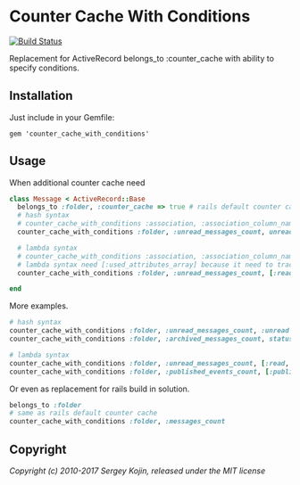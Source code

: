 # Counter Cache With Conditions

[![Build Status](https://secure.travis-ci.org/thoughtbot/pacecar.png?branch=master)](http://travis-ci.org/thoughtbot/pacecar)


Replacement for ActiveRecord belongs_to :counter_cache with ability to specify conditions.

## Installation

Just include in your Gemfile:

    gem 'counter_cache_with_conditions'

## Usage

When additional counter cache need

``` ruby
class Message < ActiveRecord::Base
  belongs_to :folder, :counter_cache => true # rails default counter cache
  # hash syntax
  # counter_cache_with_conditions :association, :association_column_name, attribute: value
  counter_cache_with_conditions :folder, :unread_messages_count, unread: true

  # lambda syntax
  # counter_cache_with_conditions :association, :association_column_name, [:attribute], lambda{|attribute| ... }
  # lambda syntax need [:used_attributes_array] because it need to track changes, and lambda will be called only when attributes are changed
  counter_cache_with_conditions :folder, :unread_messages_count, [:read_at], lambda{|read_at| !read_at }

end
```

More examples.

```ruby
# hash syntax
counter_cache_with_conditions :folder, :unread_messages_count, :unread => true
counter_cache_with_conditions :folder, :archived_messages_count, status: 'archived'

# lambda syntax
counter_cache_with_conditions :folder, :unread_messages_count, [:read, :source], lambda{|read, source| read == false && source == 'message'}
counter_cache_with_conditions :folder, :published_events_count, [:published_at], lambda{|published_at| published_at != nil }
```
Or even as replacement for rails build in solution.

```ruby
belongs_to :folder
# same as rails default counter cache
counter_cache_with_conditions :folder, :messages_count
```


## Copyright

*Copyright (c) 2010-2017 Sergey Kojin, released under the MIT license*
